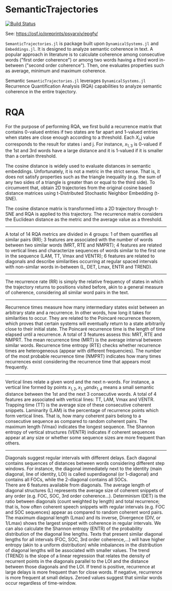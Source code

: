 # SemanticTrajectories

[![Build Status](https://github.com/fargolo/SemanticTrajectories.jl/actions/workflows/CI.yml/badge.svg?branch=main)](https://github.com/fargolo/SemanticTrajectories.jl/actions/workflows/CI.yml?query=branch%3Amain)  


See: https://osf.io/preprints/psyarxiv/epgfy/

`SemanticTrajectories.jl` is package built upon `DynamicalSystems.jl` and `Embeddings.jl`. It is designed to analyze semantic coherence in text. A popular approach in literature is to calculate coherence among consecutive words ("first order coherence") or among two words having a third word in-between ("second order coherence"). Then, one evaluates properties such as average, minimum and maximum coherence.  

Semantic `SemanticTrajectories.jl` leverages `DynamicalSystems.jl` Recurrence Quantification Analysis (RQA) capabilities to analyze semantic coherence in the entire trajectory.  

# RQA

For the purpose of performing RQA, we first build a recurrence matrix that contains 0-valued entries if two states are far apart and 1-valued entries when states are close enough according to a threshold. Each $X_i$,j value corresponds to the result for states i and j. For instance, $x_{1,3}$ is 0-valued if the 1st and 3rd words have a large distance and it is 1-valued if it is smaller than a certain threshold.  

The cosine distance is widely used to evaluate distances in semantic embeddings. Unfortunately, it is not a metric in the strict sense. That is, it does not satisfy properties such as the triangle inequality (e.g. the sum of any two sides of a triangle is greater than or equal to the third side).  To circumvent that, obtain 2D trajectories from the original cosine based distance matrices using t-Distributed Stochastic Neighbor Embedding (t-SNE).  

The cosine distance matrix is transformed into a 2D trajectory through t-SNE and RQA is applied to this trajectory. The recurrence matrix considers the Euclidean distance as the metric and the average value as a threshold.   

---  

A total of 14 RQA metrics are divided in 4 groups: 1 of them quantifies all similar pairs (RR); 3 features are associated with the number of words between two similar words (MRT, RTE and NMPRT); 4 features are related to vertical lines and characterize sequences of words similar to the first one in the sequence (LAM, TT, Vmax and VENTR); 6 features are related to diagonals and describe similarities occurring at regular spaced intervals with non-similar words in-between (L, DET, Lmax, ENTR and TREND).  

---  

The recurrence rate (RR) is simply the relative frequency of states in which the trajectory returns to positions visited before, akin to a general measure of coherence, considering all similar word pairs in the text.  

---  

Recurrence times measure how many intermediary states exist between an arbitrary state and a recurrence. In other words, how long it takes for similarities to occur. They are related to the Poincaré recurrence theorem, which proves that certain systems will eventually return to a state arbitrarily close to their initial state. The Poincaré recurrence time is the length of time elapsed until a recurrence. A total of 3 features assess this: MRT, RTE and NMPRT. The mean recurrence time (MRT) is the average interval between similar words. Recurrence time entropy (RTE) checks whether recurrence times are heterogeneous (appear with different frequencies). The number of the most probable recurrence time (NMPRT) indicates how many times recurrences exist considering the recurrence time that appears most frequently.  

---  

Vertical lines relate a given word and the next n-words. For instance, a vertical line formed by points $x_{1,2} , x_{1,3}  and x_{1,4}$ means a small semantic distance between the 1st and the next 3 consecutive words. A total of 4 features are associated with vertical lines: TT, LAM, Vmax and VENTR. Trapping time (TT) is the average size of these consecutive coherent snippets. Laminarity (LAM) is the percentage of recurrence points which form vertical lines. That is, how many coherent pairs belong to a consecutive sequence as compared to random coherent pairs. The maximum length (Vmax) indicates the longest sequence. The Shannon entropy of vertical structures (VENTR) indicates if coherent sequences appear at any size or whether some sequence sizes are more frequent than others.  

---  

Diagonals suggest regular intervals with different delays. Each diagonal contains sequences of distances between words considering different step windows. For instance, the diagonal immediately next to the identity (main diagonal, line of identity, LOI) is called superdiagonal (or 1-diagonal) and contains all FOCs, while the 2-diagonal contains all SOCs.  
There are 6 features available from diagonals. The  average length of diagonal structures (L) represents the average size of coherent snippets of any order (e.g. FOC, SOC, 3rd order coherence…). Determinism (DET) is the ratio between diagonals (count weighted by length) and total recurrence; that is, how often coherent speech snippets with regular intervals (e.g. FOC and SOC sequences) appear as compared to random coherent word pairs. The maximum diagonal length (Lmax) and its inverse, Divergence (DIV, or 1/Lmax) shows the largest snippet with coherence in regular intervals.  We can also calculate the Shannon entropy (ENTR) of the probability distribution of the diagonal line lengths. Texts that present similar diagonal lengths for all intervals (FOC, SOC, 3rd order coherence,…) will have higher entropy (akin to a uniform distribution) while imbalances in the distribution of diagonal lengths will be associated with smaller values.  The trend (TREND) is the slope of a linear regression that relates the density of recurrent points in the diagonals parallel to the LOI and the distance between those diagonals and the LOI. If trend is positive, recurrence at large delays is more frequent than for close words. If negative, recurrence is more frequent at small delays. Zeroed values suggest that similar words occur regardless of time-window.  
